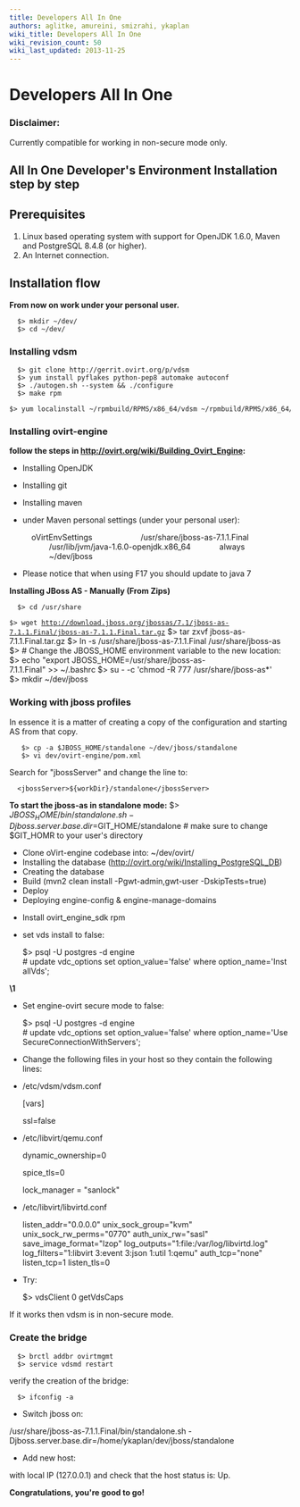 ```yaml
---
title: Developers All In One
authors: aglitke, amureini, smizrahi, ykaplan
wiki_title: Developers All In One
wiki_revision_count: 50
wiki_last_updated: 2013-11-25
---
```


# Developers All In One

### Disclaimer:

Currently compatible for working in non-secure mode only.

## All In One Developer's Environment Installation step by step

## Prerequisites

1.  Linux based operating system with support for OpenJDK 1.6.0, Maven and PostgreSQL 8.4.8 (or higher).
2.  An Internet connection.

## Installation flow

**From now on work under your personal user.**

      $> mkdir ~/dev/
      $> cd ~/dev/

### Installing vdsm

      $> git clone http://gerrit.ovirt.org/p/vdsm
      $> yum install pyflakes python-pep8 automake autoconf
      $> ./autogen.sh --system && ./configure
      $> make rpm
      $> yum localinstall ~/rpmbuild/RPMS/x86_64/vdsm ~/rpmbuild/RPMS/x86_64/vdsm_python ~/rpmbuild/RPMS/noarch/vdsm_cli ~/rpmbuild/RPMS/noarch/vdsm_xmlrpc ~/rpmbuild/RPMS/noarch/vdsm_bootstrap

### Installing ovirt-engine

**follow the steps in <http://ovirt.org/wiki/Building_Ovirt_Engine>:**

*   Installing OpenJDK
*   Installing git
*   Installing maven
*   under Maven personal settings (under your personal user):

      <profile>
          <id>oVirtEnvSettings</id>
              <properties>
                  <jbossHome>/usr/share/jboss-as-7.1.1.Final</jbossHome>
                  <JAVA_1_6_HOME>/usr/lib/jvm/java-1.6.0-openjdk.x86_64</JAVA_1_6_HOME>
                  <forkTests>always</forkTests>
                  <workDir>~/dev/jboss</workDir>
              </properties>
      </profile>

*   Please notice that when using F17 you should update to java 7

**Installing JBoss AS - Manually (From Zips)**

      $> cd /usr/share
`$> wget `[`http://download.jboss.org/jbossas/7.1/jboss-as-7.1.1.Final/jboss-as-7.1.1.Final.tar.gz`](http://download.jboss.org/jbossas/7.1/jboss-as-7.1.1.Final/jboss-as-7.1.1.Final.tar.gz)
      $> tar zxvf jboss-as-7.1.1.Final.tar.gz
      $> ln -s /usr/share/jboss-as-7.1.1.Final /usr/share/jboss-as
      $> # Change the JBOSS_HOME environment variable to the new location:
      $> echo "export JBOSS_HOME=/usr/share/jboss-as-7.1.1.Final" >> ~/.bashrc
      $> su - -c 'chmod -R 777 /usr/share/jboss-as*'
      $> mkdir ~/dev/jboss

### Working with jboss profiles

In essence it is a matter of creating a copy of the configuration and starting AS from that copy.

       $> cp -a $JBOSS_HOME/standalone ~/dev/jboss/standalone
       $> vi dev/ovirt-engine/pom.xml

Search for "jbossServer" and change the line to:

      <jbossServer>${workDir}/standalone</jbossServer>

**To start the jboss-as in standalone mode:** $> $JBOSS_HOME/bin/standalone.sh -Djboss.server.base.dir=$GIT_HOME/standalone # make sure to change $GIT_HOMR to your user's directory

*   Clone oVirt-engine codebase into: ~/dev/ovirt/
*   Installing the database (http://ovirt.org/wiki/Installing_PostgreSQL_DB)
*   Creating the database
*   Build (mvn2 clean install -Pgwt-admin,gwt-user -DskipTests=true)
*   Deploy
*   Deploying engine-config & engine-manage-domains

<!-- -->

*   Install ovirt_engine_sdk rpm
*   set vds install to false:

      $> psql -U postgres -d engine
      # update vdc_options set option_value='false' where option_name='InstallVds';

**\1**

*   Set engine-ovirt secure mode to false:

      $> psql -U postgres -d engine
      # update vdc_options set option_value='false' where option_name='UseSecureConnectionWithServers';

*   Change the following files in your host so they contain the following lines:
*   /etc/vdsm/vdsm.conf

      [vars]

      ssl=false

*   /etc/libvirt/qemu.conf

      dynamic_ownership=0

      spice_tls=0

      lock_manager = "sanlock"

*   /etc/libvirt/libvirtd.conf

      listen_addr="0.0.0.0"
      unix_sock_group="kvm"
      unix_sock_rw_perms="0770"
      auth_unix_rw="sasl"
      save_image_format="lzop"
      log_outputs="1:file:/var/log/libvirtd.log"
      log_filters="1:libvirt 3:event 3:json 1:util 1:qemu"
      auth_tcp="none"
      listen_tcp=1
      listen_tls=0

*   Try:

      $> vdsClient 0 getVdsCaps

If it works then vdsm is in non-secure mode.

### Create the bridge

      $> brctl addbr ovirtmgmt
      $> service vdsmd restart

verify the creation of the bridge:

      $> ifconfig -a

*   Switch jboss on:

/usr/share/jboss-as-7.1.1.Final/bin/standalone.sh -Djboss.server.base.dir=/home/ykaplan/dev/jboss/standalone

*   Add new host:

with local IP (127.0.0.1) and check that the host status is: Up.

**Congratulations, you're good to go!**
